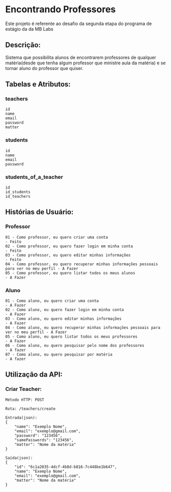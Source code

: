# Encontrando Professores

Este projeto é referente ao desafio da segunda etapa do programa de estágio da da MB Labs

## Descrição:

Sistema que possibilita alunos de encontrarem professores de qualquer matéria(desde que tenha algum professor que ministre aula da matéria) e se tornar aluno do professor que quiser.

<!--
## Tecnologias utilizadas:

Docker
docker run --name NomeDaImagemASerCriada -e POSTGRES_PASSWORD=docker -p 5555:5432 -d postgre
-->

## Tabelas e Atributos:

### teachers

    id
    name
    email
    password
    matter

### students

    id
    name
    email
    password

### students_of_a_teacher

    id
    id_students
    id_teachers

## Histórias de Usuário:

### Professor

    01 - Como professor, eu quero criar uma conta                                              - Feito
    02 - Como professor, eu quero fazer login em minha conta                                   - Feito
    03 - Como professor, eu quero editar minhas informações                                    - Feito
    04 - Como professor, eu quero recuperar minhas informações pessoais para ver no meu perfil - A Fazer
    05 - Como professor, eu quero listar todos os meus alunos                                  - A Fazer

### Aluno

    01 - Como aluno, eu quero criar uma conta                                              - A Fazer
    02 - Como aluno, eu quero fazer login em minha conta                                   - A Fazer
    03 - Como aluno, eu quero editar minhas informações                                    - A Fazer
    04 - Como aluno, eu quero recuperar minhas informações pessoais para ver no meu perfil - A Fazer
    05 - Como aluno, eu quero listar todos os meus professores                             - A Fazer
    06 - Como aluno, eu quero pesquisar pelo nome dos professores                          - A fazer
    07 - Como aluno, eu quero pesquisar por matéria                                        - A fazer

## Utilização da API:

### Criar Teacher:

    Método HTTP: POST

    Rota: /teachers/create

    Entrada(json):
    {
        "name": "Exemplo Nome",
        "email": "exemplo@gmail.com",
        "password": "123456",
        "samePasswords": "123456",
        "matter": "Nome da matéria"
    }

    Saída(json):
    {
        "id": "6c1a2035-4dcf-4b8d-b816-7c448be1b647",
        "name": "Exemplo Nome",
        "email": "exemplo@gmail.com",
        "matter": "Nome da matéria"
    }

##

##

##
